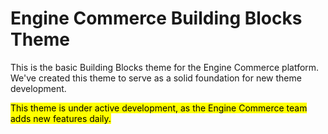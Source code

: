 # Engine Commerce Building Blocks Theme

This is the basic Building Blocks theme for the Engine Commerce platform. We've created this theme to serve as a solid foundation for new theme development.

<mark>This theme is under active development, as the Engine Commerce team adds new features daily.</mark>

